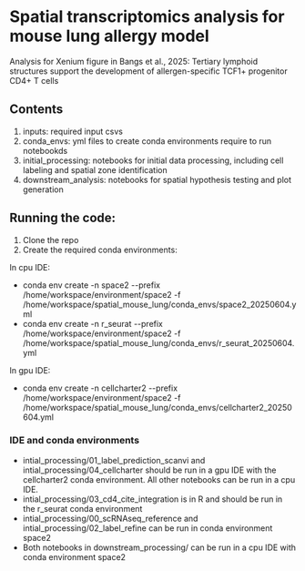 # Spatial transcriptomics analysis for mouse lung allergy model
Analysis for Xenium figure in Bangs et al., 2025: Tertiary lymphoid structures support the development of allergen-specific TCF1+ progenitor CD4+ T cells

## Contents
1. inputs: required input csvs 
2. conda_envs: yml files to create conda environments require to run notebookds
3. initial_processing: notebooks for initial data processing, including cell labeling and spatial zone identification
4. downstream_analysis: notebooks for spatial hypothesis testing and plot generation


## Running the code:
1. Clone the repo
2. Create the required conda environments:

In cpu IDE:
- conda env create -n space2 --prefix /home/workspace/environment/space2 -f /home/workspace/spatial_mouse_lung/conda_envs/space2_20250604.yml
- conda env create -n r_seurat --prefix /home/workspace/environment/space2 -f /home/workspace/spatial_mouse_lung/conda_envs/r_seurat_20250604.yml
  
In gpu IDE: 
- conda env create -n cellcharter2 --prefix /home/workspace/environment/space2 -f /home/workspace/spatial_mouse_lung/conda_envs/cellcharter2_20250604.yml

### IDE and conda environments
- intial_processing/01_label_prediction_scanvi and intial_processing/04_cellcharter should be run in a gpu IDE with the cellcharter2 conda environment. All other notebooks can be run in a cpu IDE.
- intial_processing/03_cd4_cite_integration is in R and should be run in the r_seurat conda environment
- intial_processing/00_scRNAseq_reference and intial_processing/02_label_refine can be run in conda environment space2
- Both notebooks in downstream_processing/ can be run in a cpu IDE with conda environment space2

